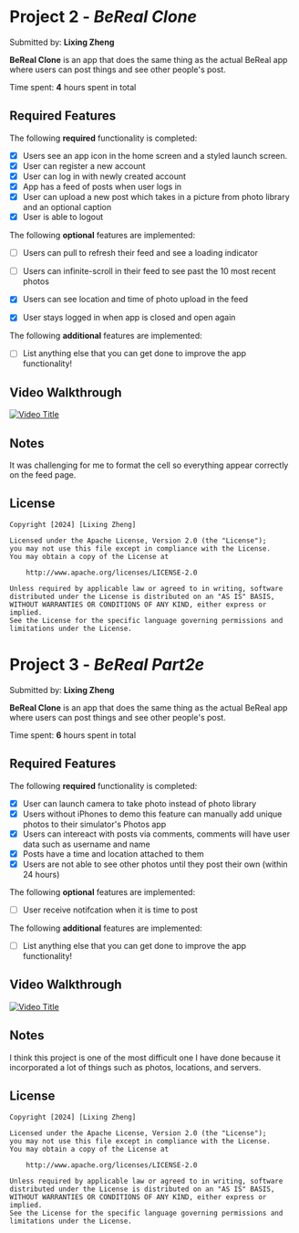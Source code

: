 # Project 2 - *BeReal Clone*

Submitted by: **Lixing Zheng**

**BeReal Clone** is an app that does the same thing as the actual BeReal app where users can post things and see other people's post. 

Time spent: **4** hours spent in total

## Required Features

The following **required** functionality is completed:

- [x] Users see an app icon in the home screen and a styled launch screen.
- [x] User can register a new account
- [x] User can log in with newly created account
- [x] App has a feed of posts when user logs in
- [x] User can upload a new post which takes in a picture from photo library and an optional caption	
- [x] User is able to logout	
 
The following **optional** features are implemented:

- [ ] Users can pull to refresh their feed and see a loading indicator
- [ ] Users can infinite-scroll in their feed to see past the 10 most recent photos
- [x] Users can see location and time of photo upload in the feed	
- [x] User stays logged in when app is closed and open again	


The following **additional** features are implemented:

- [ ] List anything else that you can get done to improve the app functionality!

## Video Walkthrough

[![Video Title](http://img.youtube.com/vi/C8Re-CNFiW0/0.jpg)](https://www.youtube.com/shorts/C8Re-CNFiW0)

## Notes

It was challenging for me to format the cell so everything appear correctly on the feed page. 

## License

    Copyright [2024] [Lixing Zheng]

    Licensed under the Apache License, Version 2.0 (the "License");
    you may not use this file except in compliance with the License.
    You may obtain a copy of the License at

        http://www.apache.org/licenses/LICENSE-2.0

    Unless required by applicable law or agreed to in writing, software
    distributed under the License is distributed on an "AS IS" BASIS,
    WITHOUT WARRANTIES OR CONDITIONS OF ANY KIND, either express or implied.
    See the License for the specific language governing permissions and
    limitations under the License.





# Project 3 - *BeReal Part2e*

Submitted by: **Lixing Zheng**

**BeReal Clone** is an app that does the same thing as the actual BeReal app where users can post things and see other people's post. 

Time spent: **6** hours spent in total

## Required Features

The following **required** functionality is completed:

- [x] User can launch camera to take photo instead of photo library
- [x] Users without iPhones to demo this feature can manually add unique photos to their simulator's Photos app
- [x] Users can intereact with posts via comments, comments will have user data such as username and name
- [x] Posts have a time and location attached to them
- [x] Users are not able to see other photos until they post their own (within 24 hours)	
 
The following **optional** features are implemented:

- [ ] User receive notifcation when it is time to post

The following **additional** features are implemented:

- [ ] List anything else that you can get done to improve the app functionality!

## Video Walkthrough

[![Video Title](http://img.youtube.com/vi/a3j6EoxUxJw/0.jpg)](https://www.youtube.com/watch?v=a3j6EoxUxJw)

## Notes

I think this project is one of the most difficult one I have done because it incorporated a lot of things such as photos, locations, and servers. 

## License

    Copyright [2024] [Lixing Zheng]

    Licensed under the Apache License, Version 2.0 (the "License");
    you may not use this file except in compliance with the License.
    You may obtain a copy of the License at

        http://www.apache.org/licenses/LICENSE-2.0

    Unless required by applicable law or agreed to in writing, software
    distributed under the License is distributed on an "AS IS" BASIS,
    WITHOUT WARRANTIES OR CONDITIONS OF ANY KIND, either express or implied.
    See the License for the specific language governing permissions and
    limitations under the License.
